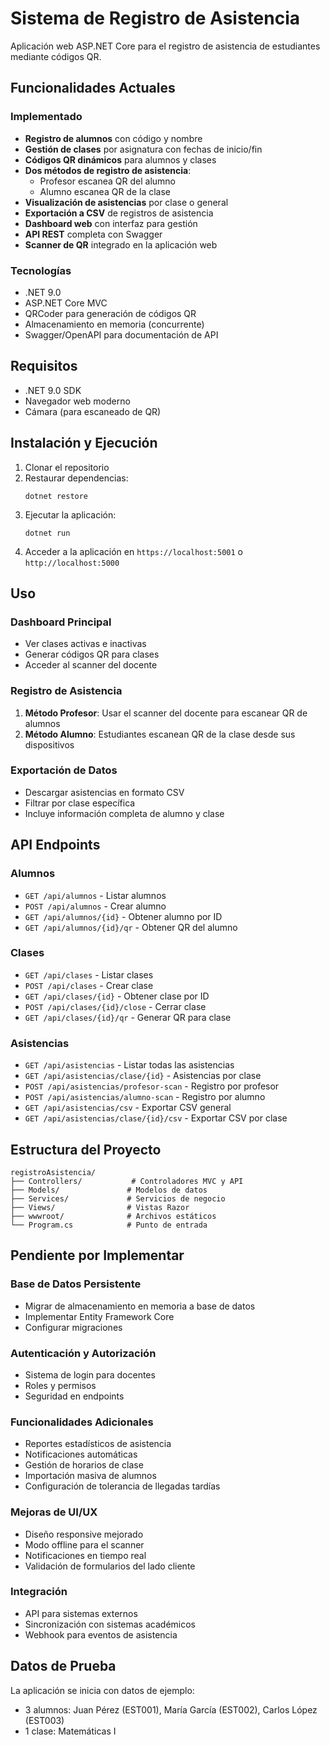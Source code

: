 # Sistema de Registro de Asistencia

Aplicación web ASP.NET Core para el registro de asistencia de estudiantes mediante códigos QR.

## Funcionalidades Actuales

### Implementado
- **Registro de alumnos** con código y nombre
- **Gestión de clases** por asignatura con fechas de inicio/fin
- **Códigos QR dinámicos** para alumnos y clases
- **Dos métodos de registro de asistencia**:
  - Profesor escanea QR del alumno
  - Alumno escanea QR de la clase
- **Visualización de asistencias** por clase o general
- **Exportación a CSV** de registros de asistencia
- **Dashboard web** con interfaz para gestión
- **API REST** completa con Swagger
- **Scanner de QR** integrado en la aplicación web

### Tecnologías
- .NET 9.0
- ASP.NET Core MVC
- QRCoder para generación de códigos QR
- Almacenamiento en memoria (concurrente)
- Swagger/OpenAPI para documentación de API

## Requisitos

- .NET 9.0 SDK
- Navegador web moderno
- Cámara (para escaneado de QR)

## Instalación y Ejecución

1. Clonar el repositorio
2. Restaurar dependencias:
   ```
   dotnet restore
   ```
3. Ejecutar la aplicación:
   ```
   dotnet run
   ```
4. Acceder a la aplicación en `https://localhost:5001` o `http://localhost:5000`

## Uso

### Dashboard Principal
- Ver clases activas e inactivas
- Generar códigos QR para clases
- Acceder al scanner del docente

### Registro de Asistencia
1. **Método Profesor**: Usar el scanner del docente para escanear QR de alumnos
2. **Método Alumno**: Estudiantes escanean QR de la clase desde sus dispositivos

### Exportación de Datos
- Descargar asistencias en formato CSV
- Filtrar por clase específica
- Incluye información completa de alumno y clase

## API Endpoints

### Alumnos
- `GET /api/alumnos` - Listar alumnos
- `POST /api/alumnos` - Crear alumno
- `GET /api/alumnos/{id}` - Obtener alumno por ID
- `GET /api/alumnos/{id}/qr` - Obtener QR del alumno

### Clases
- `GET /api/clases` - Listar clases
- `POST /api/clases` - Crear clase
- `GET /api/clases/{id}` - Obtener clase por ID
- `POST /api/clases/{id}/close` - Cerrar clase
- `GET /api/clases/{id}/qr` - Generar QR para clase

### Asistencias
- `GET /api/asistencias` - Listar todas las asistencias
- `GET /api/asistencias/clase/{id}` - Asistencias por clase
- `POST /api/asistencias/profesor-scan` - Registro por profesor
- `POST /api/asistencias/alumno-scan` - Registro por alumno
- `GET /api/asistencias/csv` - Exportar CSV general
- `GET /api/asistencias/clase/{id}/csv` - Exportar CSV por clase

## Estructura del Proyecto

```
registroAsistencia/
├── Controllers/           # Controladores MVC y API
├── Models/               # Modelos de datos
├── Services/             # Servicios de negocio
├── Views/                # Vistas Razor
├── wwwroot/              # Archivos estáticos
└── Program.cs            # Punto de entrada
```

## Pendiente por Implementar

### Base de Datos Persistente
- Migrar de almacenamiento en memoria a base de datos
- Implementar Entity Framework Core
- Configurar migraciones

### Autenticación y Autorización
- Sistema de login para docentes
- Roles y permisos
- Seguridad en endpoints

### Funcionalidades Adicionales
- Reportes estadísticos de asistencia
- Notificaciones automáticas
- Gestión de horarios de clase
- Importación masiva de alumnos
- Configuración de tolerancia de llegadas tardías

### Mejoras de UI/UX
- Diseño responsive mejorado
- Modo offline para el scanner
- Notificaciones en tiempo real
- Validación de formularios del lado cliente

### Integración
- API para sistemas externos
- Sincronización con sistemas académicos
- Webhook para eventos de asistencia

## Datos de Prueba

La aplicación se inicia con datos de ejemplo:
- 3 alumnos: Juan Pérez (EST001), María García (EST002), Carlos López (EST003)
- 1 clase: Matemáticas I
